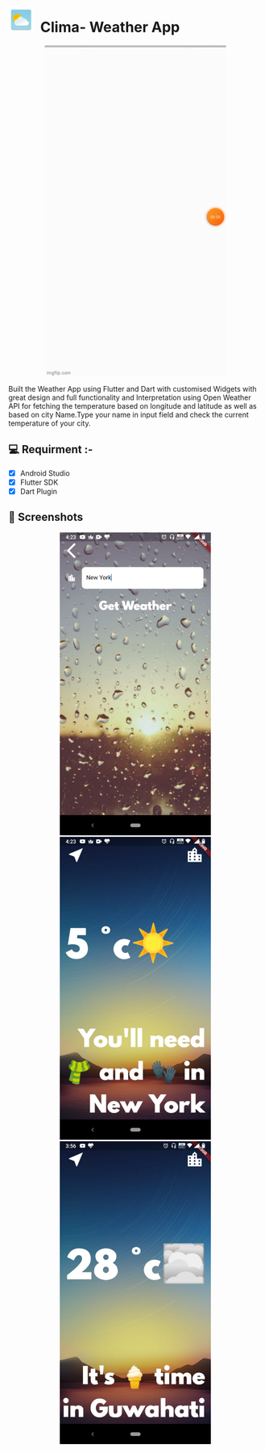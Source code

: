 
# <img src="https://github.com/ishank007/WeatherApp/blob/master/Samples/ic_launcher-web.png" width="50px" height="50px">&nbsp;&nbsp;<span>Clima- Weather App</span>

<p align="center">
  <img src="https://github.com/ishank007/WeatherApp/blob/master/Samples/sample.gif" alt="animated" />
</p>
Built the Weather App using Flutter and Dart with customised Widgets with great design and full functionality and Interpretation using Open Weather API for fetching the temperature based on longitude and latitude as well as based on city Name.Type your name in input field and check the current temperature of your city.

## 💻 Requirment :-

- [x] Android Studio 
- [x] Flutter SDK
- [x] Dart Plugin 

## 📸 Screenshots
<p align="center">
 <img src="https://github.com/ishank007/WeatherApp/blob/master/Samples/WhatsApp%20Image%202021-04-16%20at%204.23.51%20PM.jpeg" width="300px" height="600px" />
  <img src="https://github.com/ishank007/WeatherApp/blob/master/Samples/WhatsApp%20Image%202021-04-16%20at%204.23.51%20PM%20(1).jpeg"width="300px" height="600px" />
  <img src="https://github.com/ishank007/WeatherApp/blob/master/Samples/WhatsApp%20Image%202021-04-16%20at%203.57.16%20PM%20(3).jpeg" width="300px" height="600px" />
</p>
  
